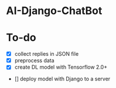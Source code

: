 # AI-Django-ChatBot

# To-do
- [x] collect replies in JSON file
- [x] preprocess data
- [x] create DL model with Tensorflow 2.0+
- [] deploy model with Django to a server 
